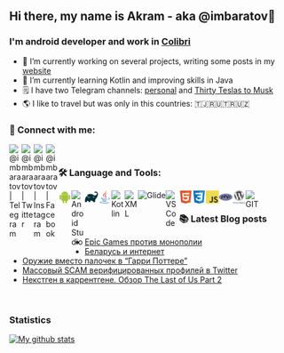 ## Hi there, my name is Akram - aka @imbaratov👋
### I'm android developer and work in [Colibri](https://colibri.tj)

- 🔭 I’m currently working on several projects, writing some posts in my [website](https://baratov.pro/)
- 🌱 I’m currently learning Kotlin and improving skills in Java
- 🗒 I have two Telegram channels: [personal](https://t.me/baratovCh) and [Thirty Teslas to Musk](https://t.me/thirty_teslas_to_Musk)
- 🌎 I like to travel but was only in this countries: 🇹🇯🇷🇺🇹🇷🇺🇿

### 📱 Connect with me:

[<img align="left" alt="@imbaratov | Telegram" width="22px" src="https://cdn.jsdelivr.net/npm/simple-icons@3.5.0/icons/telegram.svg" />](https://t.me/imbaratov/)
[<img align="left" alt="@imbaratov | Twitter" width="22px" src="https://cdn.jsdelivr.net/npm/simple-icons@3.5.0/icons/twitter.svg" />](https://twitter.com/imbaratov)
[<img align="left" alt="@imbaratov | Instagram" width="22px" src="https://cdn.jsdelivr.net/npm/simple-icons@3.5.0/icons/instagram.svg" />](https://www.instagram.com/akram_baratov/)
[<img align="left" alt="@imbaratov | Facebook" width="22px" src="https://cdn.jsdelivr.net/npm/simple-icons@3.5.0/icons/facebook.svg" />](https://www.facebook.com/akram.baratov/)

<br />

### 🛠 Language and Tools:
<img align="left" alt="Android" width="24px" src="https://github.com/devicons/devicon/blob/master/icons/android/android-original.svg" />
<img align="left" alt="Android Studio" width="24px" src="https://upload.wikimedia.org/wikipedia/commons/thumb/8/8f/Breezeicons-apps-48-android-studio.svg/1200px-Breezeicons-apps-48-android-studio.svg.png" />
<img align="left" alt="Gradle" width="24px" src="https://github.com/devicons/devicon/blob/master/icons/gradle/gradle-plain.svg" />
<img align="left" alt="Java" width="24px" src="https://github.com/devicons/devicon/blob/master/icons/java/java-original.svg" />
<img align="left" alt="Kotlin" width="24px" src="https://upload.wikimedia.org/wikipedia/commons/thumb/7/74/Kotlin-logo.svg/1200px-Kotlin-logo.svg.png" />
<img align="left" alt="XML" width="24px" src="https://image.flaticon.com/icons/png/512/29/29611.png" />
<img align="left" alt="Glide" height="24px" src="https://cdn.worldvectorlogo.com/logos/glide-1.svg" />
<img align="left" alt="VS Code" width="24px" src="https://upload.wikimedia.org/wikipedia/commons/thumb/9/9a/Visual_Studio_Code_1.35_icon.svg/1024px-Visual_Studio_Code_1.35_icon.svg.png" />
<img align="left" alt="HTML" width="24px" src="https://github.com/devicons/devicon/blob/master/icons/html5/html5-original.svg" />
<img align="left" alt="CSS" width="24px" src="https://github.com/devicons/devicon/blob/master/icons/css3/css3-original.svg" />
<img align="left" alt="JS" width="24px" src="https://github.com/devicons/devicon/blob/master/icons/javascript/javascript-original.svg" />
<img align="left" alt="PHP" width="24px" src="https://github.com/devicons/devicon/blob/master/icons/php/php-original.svg" />
<img align="left" alt="Wordpress" width="24px" src="https://github.com/devicons/devicon/blob/master/icons/wordpress/wordpress-original.svg" />
<img align="left" alt="GIT" width="24px" src="https://upload.wikimedia.org/wikipedia/commons/thumb/3/3f/Git_icon.svg/1024px-Git_icon.svg.png" />

<br />

### 📚 Latest Blog posts
<!-- BLOG-POST-LIST:START -->
- [Epic Games против монополии](https://baratov.pro/games/epic-games-protiv-monopolii/?utm_source=rss&utm_medium=rss&utm_campaign=epic-games-protiv-monopolii&utm_source=rss&utm_medium=rss&utm_campaign=epic-games-protiv-monopolii)
- [Беларусь и интернет](https://baratov.pro/technologies/belarus-i-internet/?utm_source=rss&utm_medium=rss&utm_campaign=belarus-i-internet&utm_source=rss&utm_medium=rss&utm_campaign=belarus-i-internet)
- [Оружие вместо палочек в “Гарри Поттере”](https://baratov.pro/movies-and-shows/oruzhie-vmesto-palochek-v-garri-pottere/?utm_source=rss&utm_medium=rss&utm_campaign=oruzhie-vmesto-palochek-v-garri-pottere&utm_source=rss&utm_medium=rss&utm_campaign=oruzhie-vmesto-palochek-v-garri-pottere)
- [Массовый SCAM верифицированных профилей в Twitter](https://baratov.pro/media/massovyj-scam-verificirovannyh-profilej-v-twitter/?utm_source=rss&utm_medium=rss&utm_campaign=massovyj-scam-verificirovannyh-profilej-v-twitter&utm_source=rss&utm_medium=rss&utm_campaign=massovyj-scam-verificirovannyh-profilej-v-twitter)
- [Некстген в каррентгене. Обзор The Last of Us Part 2](https://baratov.pro/games/nekstgen-v-karrentgene-obzor-the-last-of-us-part-2/?utm_source=rss&utm_medium=rss&utm_campaign=nekstgen-v-karrentgene-obzor-the-last-of-us-part-2&utm_source=rss&utm_medium=rss&utm_campaign=nekstgen-v-karrentgene-obzor-the-last-of-us-part-2)
<!-- BLOG-POST-LIST:END -->

<br />

### Statistics

[![My github stats](https://github-readme-stats.vercel.app/api?username=imbaratov)](https://github.com/imbaratov)
